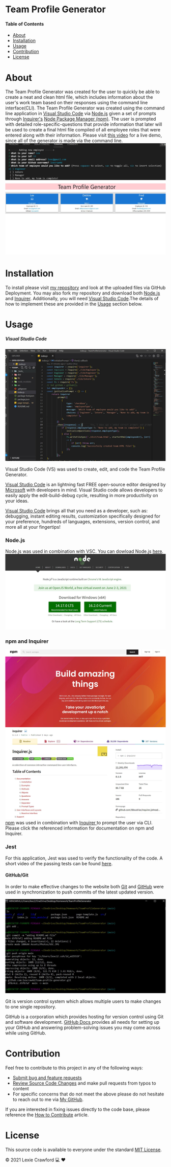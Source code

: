 # Team Profile Generator

#### Table of Contents

- [About](#About)
- [Installation](#Installation)
- [Usage](#Usage)
- [Contribution](#Contribution)
- [License](#License)

# About
The Team Profile Generator was created for the user to quickly be able to create a  neat and clean html file, which includes information about the user's work team based on their responses using the command line interface(CLI). The Team Profile Generator was created using the command line application in [Visual Studio Code](https://code.visualstudio.com/) via [Node.js](https://nodejs.org/en/) given a set of prompts through [Inquirer's](https://www.npmjs.com/package/inquirer) [Node Package Manager (npm)](https://www.npmjs.com/). The user is prompted with detailed role-specific-questions that provide information that later will be used to create a final html file compiled of all employee roles that were entered along with their information.
Please visit [this video](https://drive.google.com/file/d/1YBGQGzkXizTpFmDODRhGQycl0UWuVa2X/view?usp=sharing) for a live demo, since all of the generator is made via the command line.
![](Assets/Photos/prompt.JPG)
![Final Profile ](Assets/Photos/teamCrawford.JPG)
# Installation
To install please visit [my repository](https://github.com/lexcraw4d/team-profile-generator) and look at the uploaded files via GitHub Deployment. You may also fork my repository and download both [Node.js](https://nodejs.org/en/) and [Inquirer](https://www.npmjs.com/package/inquirer). Additionally, you will need [Visual Studio Code](https://code.visualstudio.com/).The details of how to implement these are provided in the [Usage](#Usage) section below.
# Usage
##### Visual Studio Code

![](Assets/Photos/VSC.JPG)

Visual Studio Code (VS) was used to create, edit, and code the Team Profile Generator.

[Visual Studio Code](https://code.visualstudio.com/) is an lightning fast FREE open-source editor designed by [Microsoft](https://www.microsoft.com/en-us/) with developers in mind. Visual Studio code allows developers to easily apply the edit-build-debug cycle, resulting in more productivity on your ideas.

[Visual Studio Code](https://code.visualstudio.com/) brings all that you need as a developer, such as: debugging, instant editing results, customization specifically designed for your preference, hundreds of languages, extensions, version control, and more all at your fingertips!

### Node.js
Node.js was used in combination with VSC. You can dowload Node.js [here](https://nodejs.org/en/).
![](Assets/Photos/nodejs.JPG)
### npm and Inquirer
![](Assets/Photos/npm.JPG)
![](Assets/Photos/Inquirer.JPG)
[npm](https://www.npmjs.com/package/inquirer) was used in combination with [Inquirer ](https://www.npmjs.com/package/inquirer) to prompt the user via CLI. Please click the referenced information for documentation on npm and Inquirer.

### Jest
For this application, Jest was used to verify the functionality of the code. A short video of the passing tests can be found [here](https://drive.google.com/file/d/1hWgtrsBL-oNP8NWuZI9vL4JIUEOgzVQU/view?usp=sharing).
#### GitHub/Git

In order to make effective changes to the website both [Git](https://gitforwindows.org/) and [GitHub](https://github.com/) were used in synchronization to push commits of the latest updated version.

![](Assets/Photos/gitbash.JPG)

Git is version control system which allows multiple users to make changes to one single repository.

GitHub is a corporation which provides hosting for version control using Git and software development. [GitHub Docs ](https://docs.github.com/en/free-pro-team@latest/github/setting-up-and-managing-your-github-user-account/managing-user-account-settings) provides all needs for setting up your GitHub and answering problem-solving issues you may come across while using GitHub.

# Contribution

Feel free to contribute to this project in any of the following ways:

- [Submit bug and feature requests](https://github.com/lexcraw4d/team-profile-generator/issues)
- [Review Source Code Changes](https://github.com/lexcraw4d/team-profile-generator/pulls) and make pull requests from typos to content
- For specific concerns that do not meet the above please do not hesitate to reach out to me via [My GitHub](https://github.com/lexcraw4d).

If you are interested in fixing issues directly to the code base, please reference the [How to Contribute](https://github.com/microsoft/vscode/wiki/How-to-Contribute) article.

# License
This source code is available to everyone under the standard [MIT License](https://github.com/microsoft/vscode/blob/master/LICENSE.txt).

:copyright: 2021 Lexie Crawford :computer: :heart:

